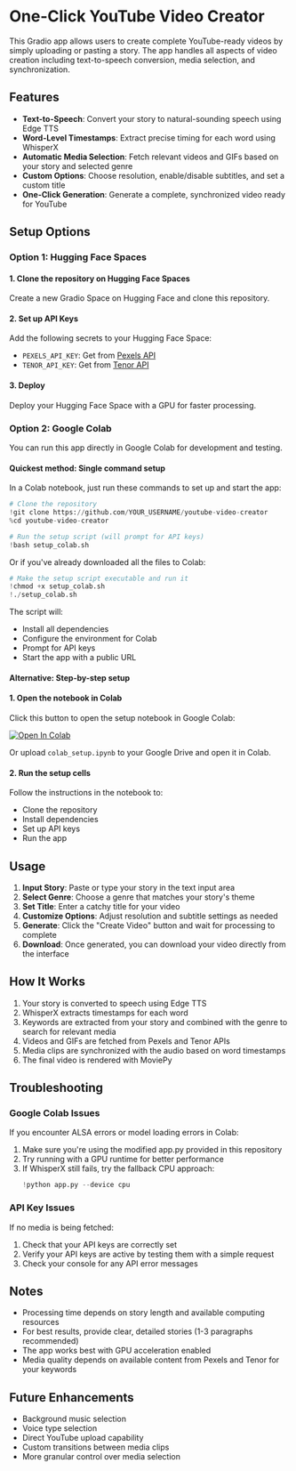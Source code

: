 # One-Click YouTube Video Creator

This Gradio app allows users to create complete YouTube-ready videos by simply uploading or pasting a story. The app handles all aspects of video creation including text-to-speech conversion, media selection, and synchronization.

## Features

- **Text-to-Speech**: Convert your story to natural-sounding speech using Edge TTS
- **Word-Level Timestamps**: Extract precise timing for each word using WhisperX
- **Automatic Media Selection**: Fetch relevant videos and GIFs based on your story and selected genre
- **Custom Options**: Choose resolution, enable/disable subtitles, and set a custom title
- **One-Click Generation**: Generate a complete, synchronized video ready for YouTube

## Setup Options

### Option 1: Hugging Face Spaces

#### 1. Clone the repository on Hugging Face Spaces

Create a new Gradio Space on Hugging Face and clone this repository.

#### 2. Set up API Keys

Add the following secrets to your Hugging Face Space:

- `PEXELS_API_KEY`: Get from [Pexels API](https://www.pexels.com/api/)
- `TENOR_API_KEY`: Get from [Tenor API](https://developers.google.com/tenor/guides/quickstart)

#### 3. Deploy

Deploy your Hugging Face Space with a GPU for faster processing.

### Option 2: Google Colab

You can run this app directly in Google Colab for development and testing.

#### Quickest method: Single command setup

In a Colab notebook, just run these commands to set up and start the app:

```python
# Clone the repository
!git clone https://github.com/YOUR_USERNAME/youtube-video-creator
%cd youtube-video-creator

# Run the setup script (will prompt for API keys)
!bash setup_colab.sh
```

Or if you've already downloaded all the files to Colab:

```python
# Make the setup script executable and run it
!chmod +x setup_colab.sh
!./setup_colab.sh
```

The script will:
- Install all dependencies
- Configure the environment for Colab
- Prompt for API keys
- Start the app with a public URL

#### Alternative: Step-by-step setup

#### 1. Open the notebook in Colab

Click this button to open the setup notebook in Google Colab:

[![Open In Colab](https://colab.research.google.com/assets/colab-badge.svg)](https://colab.research.google.com/github/YOUR_USERNAME/youtube-video-creator/blob/main/colab_setup.ipynb)

Or upload `colab_setup.ipynb` to your Google Drive and open it in Colab.

#### 2. Run the setup cells

Follow the instructions in the notebook to:
- Clone the repository
- Install dependencies
- Set up API keys
- Run the app

## Usage

1. **Input Story**: Paste or type your story in the text input area
2. **Select Genre**: Choose a genre that matches your story's theme
3. **Set Title**: Enter a catchy title for your video
4. **Customize Options**: Adjust resolution and subtitle settings as needed
5. **Generate**: Click the "Create Video" button and wait for processing to complete
6. **Download**: Once generated, you can download your video directly from the interface

## How It Works

1. Your story is converted to speech using Edge TTS
2. WhisperX extracts timestamps for each word
3. Keywords are extracted from your story and combined with the genre to search for relevant media
4. Videos and GIFs are fetched from Pexels and Tenor APIs
5. Media clips are synchronized with the audio based on word timestamps
6. The final video is rendered with MoviePy

## Troubleshooting

### Google Colab Issues

If you encounter ALSA errors or model loading errors in Colab:

1. Make sure you're using the modified app.py provided in this repository
2. Try running with a GPU runtime for better performance
3. If WhisperX still fails, try the fallback CPU approach:
   ```python
   !python app.py --device cpu
   ```

### API Key Issues

If no media is being fetched:
1. Check that your API keys are correctly set
2. Verify your API keys are active by testing them with a simple request
3. Check your console for any API error messages

## Notes

- Processing time depends on story length and available computing resources
- For best results, provide clear, detailed stories (1-3 paragraphs recommended)
- The app works best with GPU acceleration enabled
- Media quality depends on available content from Pexels and Tenor for your keywords

## Future Enhancements

- Background music selection
- Voice type selection
- Direct YouTube upload capability 
- Custom transitions between media clips
- More granular control over media selection 
